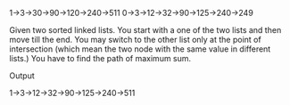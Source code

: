 1->3->30->90->120->240->511
0->3->12->32->90->125->240->249


Given two sorted linked lists. You start with a one of the two lists and then move till the end. You may switch to the other list only at the point of intersection (which mean the two node with the same value in different lists.) You have to find the path of maximum sum.



Output

1->3->12->32->90->125->240->511
